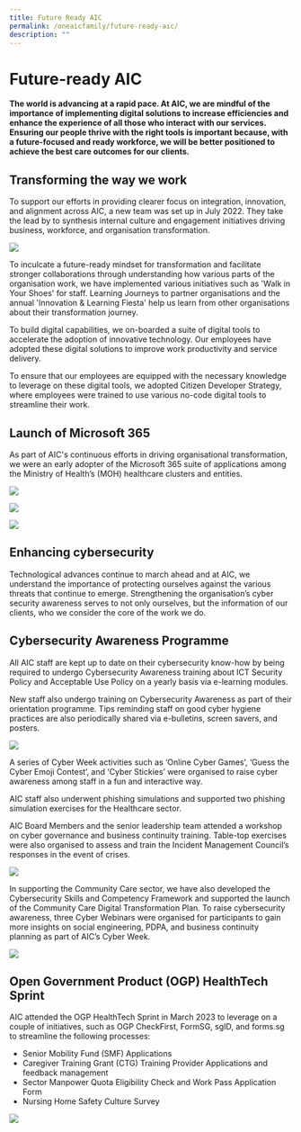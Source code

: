 ```yaml
---
title: Future Ready AIC
permalink: /oneaicfamily/future-ready-aic/
description: ""
---
```

# Future-ready AIC
**The world is advancing at a rapid pace. At AIC, we are mindful of the importance of implementing digital solutions to increase efficiencies and enhance the experience of all those who interact with our services. Ensuring our people thrive with the right tools is important because, with a future-focused and ready workforce, we will be better positioned to achieve the best care outcomes for our clients.**

## Transforming the way we work
To support our efforts in providing clearer focus on integration, innovation, and alignment across AIC, a new team was set up in July 2022. They take the lead by to synthesis internal culture and engagement initiatives driving business, workforce, and organisation transformation.

![](/images/vision-future-ready-workforce.png)

To inculcate a future-ready mindset for transformation and facilitate stronger collaborations through understanding how various parts of the organisation work, we have implemented various initiatives such as 'Walk in Your Shoes' for staff. Learning Journeys to partner organisations and the annual 'Innovation & Learning Fiesta' help us learn from other organisations about their transformation journey. 

To build digital capabilities, we on-boarded a suite of digital tools to accelerate the adoption of innovative technology. Our employees have adopted these digital solutions to improve work productivity and service delivery.
 
To ensure that our employees are equipped with the necessary knowledge to leverage on these digital tools, we adopted Citizen Developer Strategy, where employees were trained to use various no-code digital tools to streamline their work.  

## Launch of Microsoft 365
As part of AIC's continuous efforts in driving organisational transformation, we were an early adopter of the Microsoft 365 suite of applications among the Ministry of Health’s (MOH) healthcare clusters and entities.

![](/images/transforming-the-way-image.png)

![](/images/formulation-of-policies.png)

![](/images/m653-was-piloted.png)

## Enhancing cybersecurity
Technological advances continue to march ahead and at AIC, we understand the importance of protecting ourselves against the various threats that continue to emerge. Strengthening the organisation’s cyber security awareness serves to not only ourselves, but the information of our clients, who we consider the core of the work we do.

## Cybersecurity Awareness Programme
All AIC staff are kept up to date on their cybersecurity know-how by being required to undergo Cybersecurity Awareness training about ICT Security Policy and Acceptable Use Policy on a yearly basis via e-learning modules. 

New staff also undergo training on Cybersecurity Awareness as part of their orientation programme. Tips reminding staff on good cyber hygiene practices are also periodically shared via e-bulletins, screen savers, and posters. 

![](/images/power-responsibility.png)

A series of Cyber Week activities such as ‘Online Cyber Games’, ‘Guess the Cyber Emoji Contest’, and ‘Cyber Stickies’ were organised to raise cyber awareness among staff in a fun and interactive way.

AIC staff also underwent phishing simulations and supported two phishing simulation exercises for the Healthcare sector.

AIC Board Members and the senior leadership team attended a workshop on cyber governance and business continuity training. Table-top exercises were also organised to assess and train the Incident Management Council’s responses in the event of crises.

![](/images/aic-incident-management.png)

In supporting the Community Care sector, we have also developed the Cybersecurity Skills and Competency Framework and supported the launch of the Community Care Digital Transformation Plan. To raise cybersecurity awareness, three Cyber Webinars were organised for participants to gain more insights on social engineering, PDPA, and business continuity planning as part of AIC’s Cyber Week.

![](/images/150-community-care.png)

## Open Government Product (OGP) HealthTech Sprint
AIC attended the OGP HealthTech Sprint in March 2023 to leverage on a couple of initiatives, such as OGP CheckFirst, FormSG, sgID, and forms.sg to streamline the following processes:

* Senior Mobility Fund (SMF) Applications 
* Caregiver Training Grant (CTG) Training Provider Applications and feedback management 
* Sector Manpower Quota Eligibility Check and Work Pass Application Form 
* Nursing Home Safety Culture Survey

![](/images/the-initiatives-implemented-achieved.png)